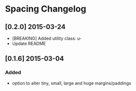 # Spacing Changelog

## [0.2.0] 2015-03-24

* [BREAKING] Added utility class: u-
* Update README

## [0.1.6] 2015-03-04

### Added

* option to alter tiny, small, large and huge margins/paddings
